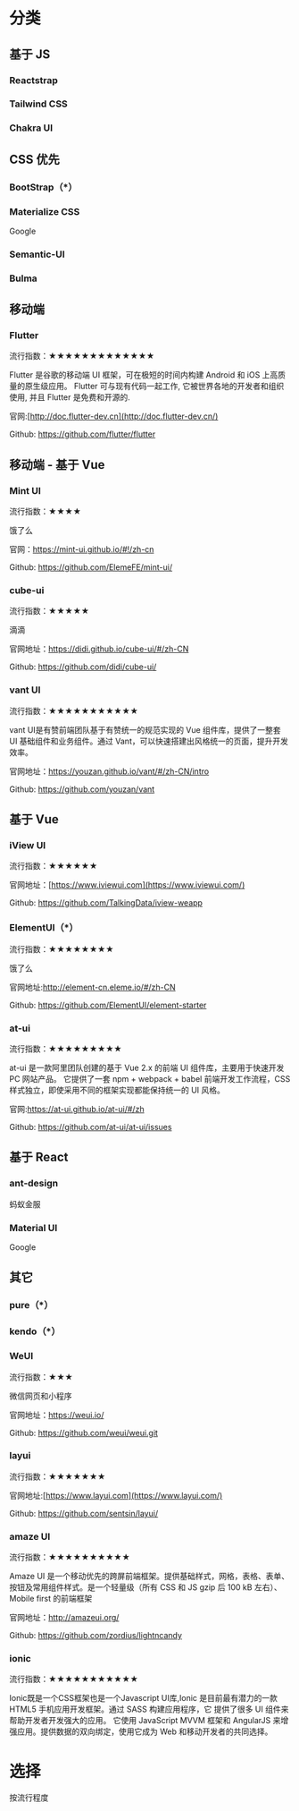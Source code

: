 # 分类

## 基于 JS

### Reactstrap



### Tailwind CSS

### Chakra UI



## CSS 优先

### BootStrap（*）



### Materialize CSS

Google



### Semantic-UI



### Bulma



## 移动端

### **Flutter**

流行指数：★★★★★★★★★★★★★

Flutter 是谷歌的移动端 UI 框架，可在极短的时间内构建 Android 和 iOS 上高质量的原生级应用。 Flutter 可与现有代码一起工作, 它被世界各地的开发者和组织使用, 并且 Flutter 是免费和开源的.

官网:[http://doc.flutter-dev.cn](http://doc.flutter-dev.cn/)

Github: https://github.com/flutter/flutter



## 移动端 - 基于 Vue

### Mint UI

流行指数：★★★★

饿了么

官网：https://mint-ui.github.io/#!/zh-cn

Github: https://github.com/ElemeFE/mint-ui/







### cube-ui

流行指数：★★★★★

滴滴

官网地址：https://didi.github.io/cube-ui/#/zh-CN

Github: https://github.com/didi/cube-ui/

### **vant UI**

流行指数：★★★★★★★★★★★

vant UI是有赞前端团队基于有赞统一的规范实现的 Vue 组件库，提供了一整套 UI 基础组件和业务组件。通过 Vant，可以快速搭建出风格统一的页面，提升开发效率。

官网地址：https://youzan.github.io/vant/#/zh-CN/intro

Github: https://github.com/youzan/vant









## 基于 Vue

### **iView UI**

流行指数：★★★★★★

官网地址：[https://www.iviewui.com](https://www.iviewui.com/)

Github: https://github.com/TalkingData/iview-weapp



### **ElementUI**（*）

流行指数：★★★★★★★★

饿了么

官网地址:http://element-cn.eleme.io/#/zh-CN

Github: https://github.com/ElementUI/element-starter



### **at-ui**

流行指数：★★★★★★★★★

at-ui 是一款阿里团队创建的基于 Vue 2.x 的前端 UI 组件库，主要用于快速开发 PC 网站产品。 它提供了一套 npm + webpack + babel 前端开发工作流程，CSS 样式独立，即使采用不同的框架实现都能保持统一的 UI 风格。

官网:https://at-ui.github.io/at-ui/#/zh

Github: https://github.com/at-ui/at-ui/issues



## 基于 React

### ant-design

蚂蚁金服



### Material UI

Google





## 其它

### **pure**（*）



### **kendo（*）**



### WeUI

流行指数：★★★

微信网页和小程序

官网地址：https://weui.io/

Github: https://github.com/weui/weui.git



### **layui**

流行指数：★★★★★★★

官网地址:[https://www.layui.com](https://www.layui.com/)

Github: https://github.com/sentsin/layui/





### **amaze UI**

流行指数：★★★★★★★★★★

Amaze UI 是一个移动优先的跨屏前端框架。提供基础样式，网格，表格、表单、按钮及常用组件样式。是一个轻量级（所有 CSS 和 JS gzip 后 100 kB 左右）、 Mobile first 的前端框架

官网地址：http://amazeui.org/

Github: https://github.com/zordius/lightncandy



### **ionic**

流行指数：★★★★★★★★★★★

Ionic既是一个CSS框架也是一个Javascript UI库,Ionic 是目前最有潜力的一款 HTML5 手机应用开发框架。通过 SASS 构建应用程序，它 提供了很多 UI 组件来帮助开发者开发强大的应用。 它使用 JavaScript MVVM 框架和 AngularJS 来增强应用。提供数据的双向绑定，使用它成为 Web 和移动开发者的共同选择。



# 选择

按流行程度



















